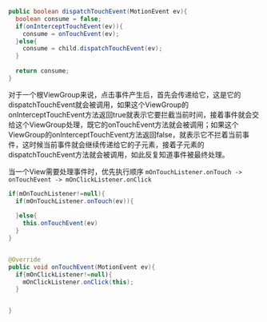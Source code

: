 ```java
public boolean dispatchTouchEvent(MotionEvent ev){
  boolean consume = false;
  if(onInterceptTouchEvent(ev)){
    consume = onTouchEvent(ev);
  }else{
    consume = child.dispatchTouchEvent(ev);
  }
  
  return consume;
}
```

对于一个根ViewGroup来说，点击事件产生后，首先会传递给它，这是它的dispatchTouchEvent就会被调用，如果这个ViewGroup的onInterceptTouchEvent方法返回true就表示它要拦截当前时间，接着事件就会交给这个ViewGroup处理，既它的onTouchEvent方法就会被调用；如果这个ViewGroup的onInterceptTouchEvent方法返回false，就表示它不拦着当前事件，这时候当前事件就会继续传递给它的子元素，接着子元素的dispatchTouchEvent方法就会被调用，如此反复知道事件被最终处理。


当一个View需要处理事件时，优先执行顺序 `mOnTouchListener.onTouch -> onTouchEvent -> mOnClickListener.onClick`

```java
if(mOnTouchListener!=null){
  if(mOnTouchListener.onTouch(ev)){
    
  }else{
    this.onTouchEvent(ev)
  }
}


@Override
public void onTouchEvent(MotionEvent ev){
  if{mOnClickListener!=null){
    mOnClickListener.onClick(this);
  }


}

```
